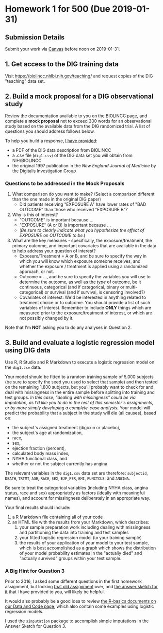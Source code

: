 # Homework 1 for 500 (Due 2019-01-31)

## Submission Details

Submit your work via [Canvas](https://canvas.case.edu/) before noon on 2019-01-31.

## 1. Get access to the DIG training data

Visit https://biolincc.nhlbi.nih.gov/teaching/ and request copies of the DIG "teaching" data set.

## 2. Build a mock proposal for a DIG observational study

Review the documentation available to you on the BIOLINCC page, and complete a **mock proposal** not to exceed 300 words for an observational study based on the available data from the DIG randomized trial. A list of questions you should address follows below. 

To help you build a response, [I have provided](https://github.com/THOMASELOVE/500-2018/tree/master/assignments/homework1): 

- a PDF of the DIG data description from BIOLINCC
- a .csv file (`dig1.csv`) of the DIG data set you will obtain from NIH/BIOLINCC
- the original 1997 publication in the *New England Journal of Medicine*  by the Digitalis Investigation Group

### Questions to be addressed in the Mock Proposals

1. What comparison do you want to make? (Select a comparison different than the one made in the original DIG paper)
    + Did patients receiving "EXPOSURE A" have lower rates of "BAD OUTCOME" than those who received "EXPOSURE B"?
2. Why is this of interest?
    + "OUTCOME" is important because ...
    + "EXPOSURE" (A or B) is important because ...
    + (*Be sure to clearly indicate what you hypothesize the effect of EXPOSURE on OUTCOME to be.*)
3. What are the key measures - specifically, the exposure/treatment, the primary outcome, and important covariates that are available in the data to help address your question of interest?
    + Exposure/Treatment = A or B, and be sure to specify the way in which you will know which exposure someone receives, and whether the exposure / treatment is applied using a randomized approach, or not.
    + Outcome = ..., and be sure to specify the variables you will use to determine the outcome, as well as the *type* of outcome, be it continuous, categorical (and if categorical, binary or multi-categorical) or survival (and if survival, is censoring involved?) 
    + Covariates of interest: We'd be interested in anything related to treatment choice or to outcome. You should provide a list of such variables of interest. Remember to include **ONLY** things which are measured prior to the exposure/treatment of interest, or which are not possibly changed by it.

Note that I'm **NOT** asking you to do any analyses in Question 2.

## 3. Build and evaluate a logistic regression model using DIG data

Use R, R Studio and R Markdown to execute a logistic regression model on the `dig1.csv` data. 

Your model should be fitted to a random training sample of 5,000 subjects (be sure to specify the seed you used to select that sample) and then tested on the remaining 1,800 subjects, but you'll probably want to check for and deal with missingness in the entire sample before splitting into training and test groups. *In this case, "dealing with missingness" could be via imputation, as I'd like you to do in the rest of this semester's assignments, or by more simply developing a complete-case analysis.* Your model will predict the probability that a subject in the study will die (all causes), based on:

- the subject's assigned treatment (digoxin or placebo),
- the subject's age at randomization, 
- race, 
- sex, 
- ejection fraction (percent), 
- calculated body mass index, 
- NYHA functional class, and
- whether or not the subject currently has angina.

The relevant variables in the `dig1.csv` data set are therefore: `subjectid`, `DEATH`, `TRTMT`, `AGE`, `RACE`, `SEX`, `EJF_PER`, `BMI`, `FUNCTCLS`, and `ANGINA`.

Be sure to treat the categorical variables (including NYHA class, angina status, race and sex) appropriately as factors (ideally with meaningful names), and account for missingness deliberately in an appropriate way. 

Your final results should include:

1. a R Markdown file containing all of your code
2. an HTML file with the results from your Markdown, which describes:
    1. your sample preparation work including dealing with missingness and partitioning the data into training and test samples
    2. your fitted logistic regression model (to your training sample)
    3. the results of your application of your model to your test sample, which is best accomplished as a graph which shows the distribution of your model probability estimates in the "actually died" and "actually survived" groups within your test sample.

### A Big Hint for Question 3

Prior to 2016, I asked some different questions in the first homework assignment, but looking [that old assignment](https://github.com/THOMASELOVE/2019-500/tree/master/assignments/homework1/oldhw1) over, and [the answer sketch for it](https://github.com/THOMASELOVE/2019-500/tree/master/assignments/homework1/oldhw1) that I have provided to you, will likely be helpful.

It would also probably be a good idea to review [the R-basics documents on our Data and Code page](https://github.com/THOMASELOVE/2019-500/tree/master/data-and-code), which also contain some examples using logistic regression models.

I used the `simputation` package to accomplish simple imputations in the Answer Sketch for Question 3. 
